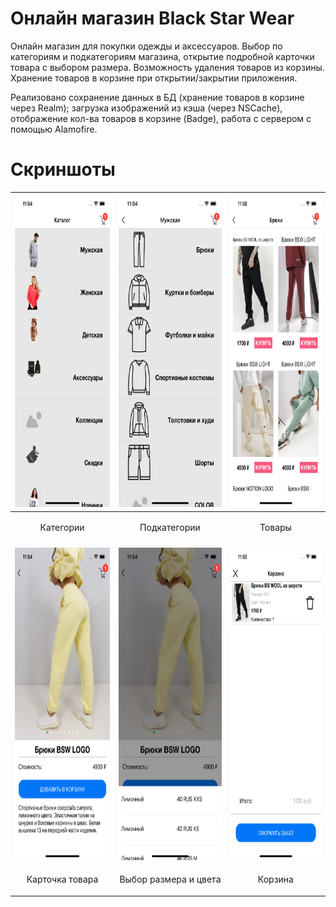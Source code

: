 # Онлайн магазин Black Star Wear

Онлайн магазин для покупки одежды и аксессуаров. Выбор по категориям и подкатегориям магазина, открытие подробной карточки товара с выбором размера. Возможность удаления товаров из корзины. Хранение товаров в корзине при открытии/закрытии приложения.

Реализовано сохранение данных в БД (хранение товаров в корзине через Realm); загрузка изображений из кэша (через NSCache), отображение кол-ва товаров в корзине (Badge), работа с сервером с помощью Alamofire. 

Скриншоты
=====================
| <img height="500" src="https://github.com/iDeveloper7/OnlineShopBlackStarWear/blob/master/Screenshots/Catalog1.png" /> | <img height="500" src="https://github.com/iDeveloper7/OnlineShopBlackStarWear/blob/master/Screenshots/PodCatalog.png" /> | <img height="500" src="https://github.com/iDeveloper7/OnlineShopBlackStarWear/blob/master/Screenshots/Items.png" /> |
|------------|------------|------------|
|<p align="center">Категории</p>|<p align="center">Подкатегории</p>|<p align="center">Товары</p>|
||||
| <img height="500" src="https://github.com/iDeveloper7/OnlineShopBlackStarWear/blob/master/Screenshots/Item.png" /> | <img height="500" src="https://github.com/iDeveloper7/OnlineShopBlackStarWear/blob/master/Screenshots/SizeAndColor.png" /> | <img height="500" src="https://github.com/iDeveloper7/OnlineShopBlackStarWear/blob/master/Screenshots/Cart.png" /> |
|<p align="center">Карточка товара</p>|<p align="center">Выбор размера и цвета</p>|<p align="center">Корзина</p>|
